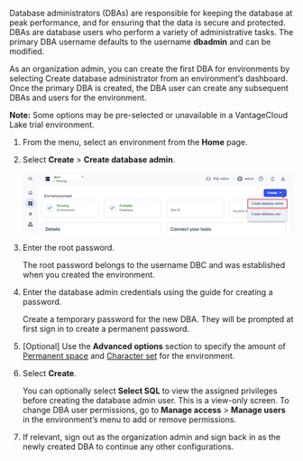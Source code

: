 Database administrators (DBAs) are responsible for keeping the database at peak performance, and for ensuring that the data is secure and protected. DBAs are database users who perform a variety of administrative tasks. The primary DBA username defaults to the username **dbadmin** and can be modified.

As an organization admin, you can create the first DBA for environments by selecting Create database administrator from an environment’s dashboard. Once the primary DBA is created, the DBA user can create any subsequent DBAs and users for the environment.

**Note:** Some options may be pre-selected or unavailable in a VantageCloud Lake trial environment.

1.  From the menu, select an environment from the **Home** page.


1.  Select **Create** > **Create database admin**.

    ![Create database admin view.](Images/rur1731533011728.png)


1.  Enter the root password.

    The root password belongs to the username DBC and was established when you created the environment.


1.  Enter the database admin credentials using the guide for creating a password.

    Create a temporary password for the new DBA. They will be prompted at first sign in to create a permanent password.


1.  [Optional] Use the **Advanced options** section to specify the amount of [Permanent space](yvc1731523611301.md) and [Character set](hnk1731523638342.md) for the environment.


1.  Select **Create**.

    You can optionally select **Select SQL** to view the assigned privileges before creating the database admin user. This is a view-only screen. To change DBA user permissions, go to **Manage access** > **Manage users** in the environment’s menu to add or remove permissions.


1.  If relevant, sign out as the organization admin and sign back in as the newly created DBA to continue any other configurations.


